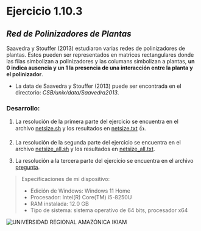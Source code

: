 # Ejercicio 1.10.3
## ***Red de Polinizadores de Plantas***
Saavedra y Stouffer (2013) estudiaron varias redes de polinizadores de plantas. Estos pueden ser representados en matrices rectangulares donde las filas simbolizan a polinizadores y las columans simbolizan a plantas, **un 0 indica ausencia y un 1 la presencia de una interacción entre la planta y el polinizador**.
- La data de Saavedra y Stouffer (2013) puede ser encontrada en el directorio: *CSB/unix/data/Saavedra2013*.

### Desarrollo:

1. La resolución de la primera parte del ejercicio se encuentra en el archivo [netsize.sh](https://github.com/AntonellaOrtiz/bioinfo_g1/blob/main/Tarea%201/netsize.sh) y los resultados en [netsize.txt](https://github.com/AntonellaOrtiz/bioinfo_g1/blob/main/Tarea%201/netsize.txt) :+1:.

2. La resolución de la segunda parte del ejercicio se encuentra en el archivo [netsize_all.sh](https://github.com/AntonellaOrtiz/bioinfo_g1/blob/main/Tarea%201/netsize_all.sh) y los resultados en [netsize_all.txt](https://github.com/AntonellaOrtiz/bioinfo_g1/blob/main/Tarea%201/netsize_all.txt).

3. La resolución a la tercera parte del ejercicio se encuentra en el archivo [pregunta](https://github.com/AntonellaOrtiz/bioinfo_g1/blob/main/Tarea%201/pregunta.txt).

> Especificaciones de mi dispositivo:
> - Edición de Windows: Windows 11 Home
> - Procesador: Intel(R) Core(TM) i5-8250U
> - RAM instalada: 12.0 GB
> - Tipo de sistema: sistema operativo de 64 bits, procesador x64

![UNIVERSIDAD REGIONAL AMAZÓNICA IKIAM](https://github.com/AntonellaOrtiz/bioinfo_g1/blob/main/Tarea%201/Logo%20IKIAM.jpeg)

